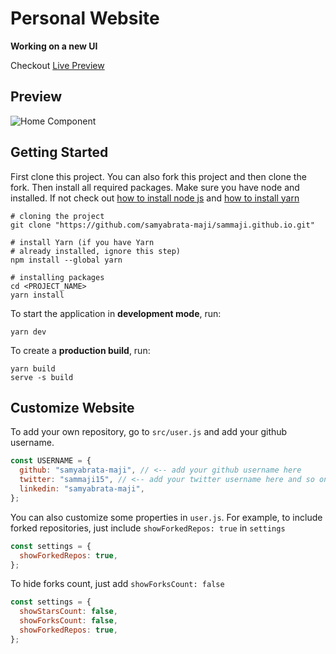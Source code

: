 # Personal Website

**Working on a new UI**

Checkout [Live Preview](https://sammaji.pages.dev)

## Preview

![Home Component](https://user-images.githubusercontent.com/116789799/224027525-4170bf8a-377d-4493-9c29-9c551589e73f.png)

## Getting Started

First clone this project. You can also fork this project and then clone the fork. Then install all required packages. Make sure you have node and installed. If not check out [how to install node js](https://docs.npmjs.com/downloading-and-installing-node-js-and-npm) and [how to install yarn](https://classic.yarnpkg.com/lang/en/docs/install/#windows-stable)

```gitattributes
# cloning the project
git clone "https://github.com/samyabrata-maji/sammaji.github.io.git"

# install Yarn (if you have Yarn 
# already installed, ignore this step)
npm install --global yarn

# installing packages
cd <PROJECT_NAME>
yarn install
```

To start the application in **development mode**, run:

```gitattributes
yarn dev
```

To create a **production build**, run:

```gitattributes
yarn build
serve -s build
```

## Customize Website

To add your own repository, go to `src/user.js` and add your github username.

```javascript
const USERNAME = {
  github: "samyabrata-maji", // <-- add your github username here
  twitter: "sammaji15", // <-- add your twitter username here and so on...
  linkedin: "samyabrata-maji",
};
```

You can also customize some properties in `user.js`. For example, to include forked repositories, just include `showForkedRepos: true` in `settings`

```javascript
const settings = {
  showForkedRepos: true,
};
```

To hide forks count, just add `showForksCount: false`

```javascript
const settings = {
  showStarsCount: false,
  showForksCount: false,
  showForkedRepos: true,
};
```
